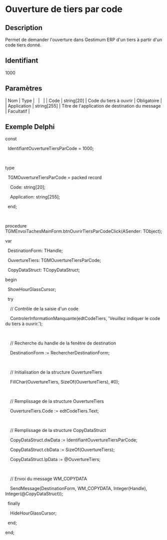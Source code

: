 # Ouverture de tiers par code
## Description


Permet de demander l'ouverture dans Gestimum ERP d'un tiers à partir d'un code tiers donné.


## Identifiant


1000


## Paramètres









| Nom | Type |   |   |
| Code | string[20] | Code du tiers à ouvrir | Obligatoire |
| Application | string[255] | Titre de l'application de destination du message | Facultatif |


## Exemple Delphi


const


  IdentifiantOuvertureTiersParCode = 1000;


 


type


  TGMOuvertureTiersParCode = packed record


    Code: string[20];


    Application: string[255];


  end;


 


procedure TGMEnvoiTachesMainForm.btnOuvrirTiersParCodeClick(ASender: TObject);


var


  DestinationForm: THandle;


  OuvertureTiers: TGMOuvertureTiersParCode;


  CopyDataStruct: TCopyDataStruct;


begin


  ShowHourGlassCursor;


  try


    // Contrôle de la saisie d'un code


    ControlerInformationManquante(edtCodeTiers, 'Veuillez indiquer le code du tiers à ouvrir.');


 


    // Recherche du handle de la fenêtre de destination


    DestinationForm := RechercherDestinationForm;


 


    // Initialisation de la structure OuvertureTiers


    FillChar(OuvertureTiers, SizeOf(OuvertureTiers), #0);


 


    // Remplissage de la structure OuvertureTiers


    OuvertureTiers.Code := edtCodeTiers.Text;


 


    // Remplissage de la structure CopyDataStruct


    CopyDataStruct.dwData := IdentifiantOuvertureTiersParCode;


    CopyDataStruct.cbData := SizeOf(OuvertureTiers);


    CopyDataStruct.lpData := @OuvertureTiers;


 


    // Envoi du message WM\_COPYDATA


    SendMessage(DestinationForm, WM\_COPYDATA, Integer(Handle), Integer(@CopyDataStruct));


  finally


    HideHourGlassCursor;


  end;


end;


